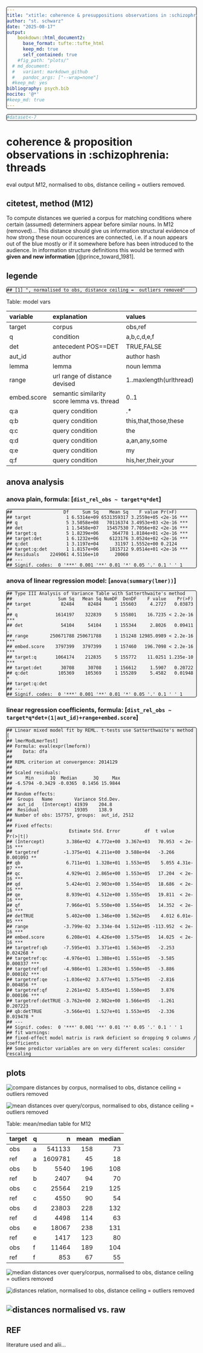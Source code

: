 ```yaml
---
title: "xtitle: coherence & presuppositions observations in :schizophrenia: threads"
author: "st. schwarz"
date: "2025-08-17"
output: 
    bookdown::html_document2:
      base_format: tufte::tufte_html
      keep_md: true
      self_contained: true
    #fig_path: "plots/"
  # md_document:
  #   variant: markdown_github
  #   pandoc_args: ["--wrap=none"]
  #keep_md: yes
bibliography: psych.bib
nocite: '@*'
#keep_md: true
---
```




<style type="text/css">
/*table {
  width: 100% !important;
  
}*/
pre {
border: 1px solid black;
border-radius: 0.25rem;
background-color: rgba(0, 0, 0, 0.04);

}
</style>


``` r
#dataset<-7
```



# coherence & proposition observations in :schizophrenia: threads
eval output M12, normalised to obs, distance ceiling =  outliers removed.

## citetest, method (M12)
To compute distances we queried a corpus for matching conditions where certain (assumed) determiners appear before similar nouns. In M12 (removed)...   This distance should give us information structural evidence of how strong these noun occurences are connected, i.e. if a noun appears out of the blue mostly or if it somewhere before has been introduced to the audience. In information structure definitions this would be termed with **given and new information** [@prince_toward_1981].

## legende

```
## [1] ", normalised to obs, distance ceiling =  outliers removed"
```



Table: model vars

|variable    |explanation                                |values                  |
|:-----------|:------------------------------------------|:-----------------------|
|target      |corpus                                     |obs,ref                 |
|q           |condition                                  |a,b,c,d,e,f             |
|det         |antecedent POS==DET                        |TRUE,FALSE              |
|aut_id      |author                                     |author hash             |
|lemma       |lemma                                      |noun lemma              |
|range       |url range of distance devised              |1..maxlength(urlthread) |
|embed.score |semantic similarity score lemma vs. thread |0..1                    |
|q:a         |query condition                            |.*                      |
|q:b         |query condition                            |this,that,those,these   |
|q:c         |query condition                            |the                     |
|q:d         |query condition                            |a,an,any,some           |
|q:e         |query condition                            |my                      |
|q:f         |query condition                            |his,her,their,your      |

## anova analysis
### anova plain, formula: [``` dist_rel_obs ~ target*q*det ```]

```
##                   Df     Sum Sq    Mean Sq    F value Pr(>F)    
## target             1 6.5314e+09 6531359317 3.2559e+05 <2e-16 ***
## q                  5 3.5058e+08   70116374 3.4953e+03 <2e-16 ***
## det                1 1.5458e+07   15457530 7.7056e+02 <2e-16 ***
## target:q           5 1.8239e+06     364778 1.8184e+01 <2e-16 ***
## target:det         1 6.1232e+06    6123176 3.0524e+02 <2e-16 ***
## q:det              1 3.1197e+04      31197 1.5552e+00 0.2124    
## target:q:det       1 1.8157e+06    1815712 9.0514e+01 <2e-16 ***
## Residuals    2249061 4.5116e+10      20060                      
## ---
## Signif. codes:  0 '***' 0.001 '**' 0.01 '*' 0.05 '.' 0.1 ' ' 1
```

### anova of linear regression model: [`anova(summary(lmer))`]


```
## Type III Analysis of Variance Table with Satterthwaite's method
##                 Sum Sq   Mean Sq NumDF  DenDF    F value    Pr(>F)    
## target           82484     82484     1 155603     4.2727   0.03873 *  
## q              1614197    322839     5 155801    16.7235 < 2.2e-16 ***
## det              54104     54104     1 155344     2.8026   0.09411 .  
## range        250671788 250671788     1 151248 12985.0989 < 2.2e-16 ***
## embed.score    3797399   3797399     1 157460   196.7098 < 2.2e-16 ***
## target:q       1064174    212835     5 155772    11.0251 1.235e-10 ***
## target:det       30708     30708     1 156612     1.5907   0.20722    
## q:det           105369    105369     1 155289     5.4582   0.01948 *  
## target:q:det                                                          
## ---
## Signif. codes:  0 '***' 0.001 '**' 0.01 '*' 0.05 '.' 0.1 ' ' 1
```

### linear regression coefficients, formula: [``` dist_rel_obs ~ target*q*det+(1|aut_id)+range+embed.score ```]

```
## Linear mixed model fit by REML. t-tests use Satterthwaite's method [
## lmerModLmerTest]
## Formula: eval(expr(lmeform))
##    Data: dfa
## 
## REML criterion at convergence: 2014129
## 
## Scaled residuals: 
##     Min      1Q  Median      3Q     Max 
## -6.5794 -0.3429 -0.0365  0.1456 15.9844 
## 
## Random effects:
##  Groups   Name        Variance Std.Dev.
##  aut_id   (Intercept) 41939    204.8   
##  Residual             19305    138.9   
## Number of obs: 157757, groups:  aut_id, 2512
## 
## Fixed effects:
##                     Estimate Std. Error         df  t value Pr(>|t|)    
## (Intercept)        3.386e+02  4.772e+00  3.367e+03   70.953  < 2e-16 ***
## targetref         -1.375e+01  4.211e+00  3.588e+04   -3.266 0.001093 ** 
## qb                 6.711e+01  1.328e+01  1.553e+05    5.055 4.31e-07 ***
## qc                 4.929e+01  2.865e+00  1.553e+05   17.204  < 2e-16 ***
## qd                 5.424e+01  2.903e+00  1.554e+05   18.686  < 2e-16 ***
## qe                 8.939e+01  4.512e+00  1.555e+05   19.811  < 2e-16 ***
## qf                 7.966e+01  5.550e+00  1.554e+05   14.352  < 2e-16 ***
## detTRUE            5.402e+00  1.346e+00  1.562e+05    4.012 6.01e-05 ***
## range             -3.799e-02  3.334e-04  1.512e+05 -113.952  < 2e-16 ***
## embed.score        6.208e+01  4.426e+00  1.575e+05   14.025  < 2e-16 ***
## targetref:qb      -7.595e+01  3.371e+01  1.563e+05   -2.253 0.024268 *  
## targetref:qc      -4.976e+01  1.388e+01  1.551e+05   -3.585 0.000337 ***
## targetref:qd      -4.986e+01  1.283e+01  1.550e+05   -3.886 0.000102 ***
## targetref:qe      -1.036e+02  3.677e+01  1.575e+05   -2.816 0.004856 ** 
## targetref:qf       2.261e+02  5.835e+01  1.550e+05    3.876 0.000106 ***
## targetref:detTRUE -3.762e+00  2.982e+00  1.566e+05   -1.261 0.207223    
## qb:detTRUE        -3.566e+01  1.527e+01  1.553e+05   -2.336 0.019478 *  
## ---
## Signif. codes:  0 '***' 0.001 '**' 0.01 '*' 0.05 '.' 0.1 ' ' 1
## fit warnings:
## fixed-effect model matrix is rank deficient so dropping 9 columns / coefficients
## Some predictor variables are on very different scales: consider rescaling
```

## plots
![compare distances by corpus, normalised to obs, distance ceiling =  outliers removed](poster-ext_files/figure-markdown_github/boxplot1-1.png)

![mean distances over query/corpus, normalised to obs, distance ceiling =  outliers removed](poster-ext_files/figure-markdown_github/barplot-median-1.png)



Table: mean/median table for M12

|target |q  |       n| mean| median|
|:------|:--|-------:|----:|------:|
|obs    |a  |  541133|  158|     73|
|ref    |a  | 1609781|   45|     18|
|obs    |b  |    5540|  196|    108|
|ref    |b  |    2407|   94|     70|
|obs    |c  |   25564|  219|    125|
|ref    |c  |    4550|   90|     54|
|obs    |d  |   23803|  228|    132|
|ref    |d  |    4498|  114|     63|
|obs    |e  |   18067|  238|    131|
|ref    |e  |    1417|  123|     80|
|obs    |f  |   11464|  189|    104|
|ref    |f  |     853|   67|     55|


![median distances over query/corpus, normalised to obs, distance ceiling =  outliers removed](poster-ext_files/figure-markdown_github/barplot-mean-1.png)

![distances relation, normalised to obs, distance ceiling =  outliers removed](poster-ext_files/figure-markdown_github/lmeplot-1.png)

![distances normalised vs. raw](poster-ext_files/figure-markdown_github/gplot-1.png)
-----

## REF
literature used and alii...   



